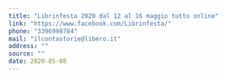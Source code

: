 ```yaml
---
title: "Librinfesta 2020 dal 12 al 16 maggio tutto online"
link: "https://www.facebook.com/Librinfesta/"
phone: "3396998784"
mail: "ilcontastorie@libero.it"
address: ""
source: ""
date: 2020-05-08
---
```

